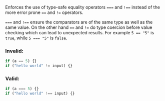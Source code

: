 Enforces the use of type-safe equality operators `===` and `!==`
instead of the more error prone `==` and `!=` operators.

`===` and `!==` ensure the comparators are of the same type as well as the same
value.  On the other hand `==` and `!=` do type coercion before value checking
which can lead to unexpected results.  For example `5 == "5"` is `true`, while
`5 === "5"` is `false`.

### Invalid:

```typescript
if (a == 5) {}
if ("hello world" != input) {}
```

### Valid:

```typescript
if (a === 5) {}
if ("hello world" !== input) {}
```
